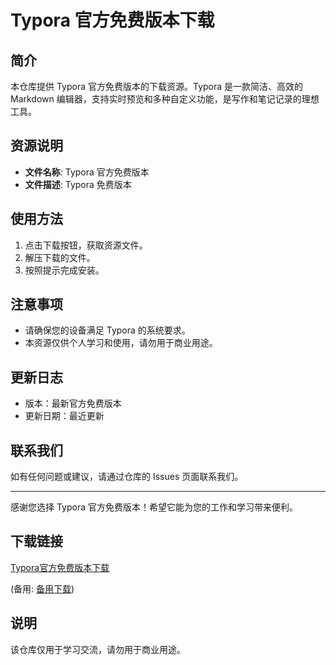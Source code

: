 # Typora 官方免费版本下载

## 简介

本仓库提供 Typora 官方免费版本的下载资源。Typora 是一款简洁、高效的 Markdown 编辑器，支持实时预览和多种自定义功能，是写作和笔记记录的理想工具。

## 资源说明

- **文件名称**: Typora 官方免费版本
- **文件描述**: Typora 免费版本

## 使用方法

1. 点击下载按钮，获取资源文件。
2. 解压下载的文件。
3. 按照提示完成安装。

## 注意事项

- 请确保您的设备满足 Typora 的系统要求。
- 本资源仅供个人学习和使用，请勿用于商业用途。

## 更新日志

- 版本：最新官方免费版本
- 更新日期：最近更新

## 联系我们

如有任何问题或建议，请通过仓库的 Issues 页面联系我们。

---

感谢您选择 Typora 官方免费版本！希望它能为您的工作和学习带来便利。

## 下载链接
[Typora官方免费版本下载](https://pan.quark.cn/s/8ecb8c8cb40c) 

(备用: [备用下载](https://pan.baidu.com/s/1te-J6mXPK5xLmeGOP75GEw?pwd=1234))

## 说明

该仓库仅用于学习交流，请勿用于商业用途。
